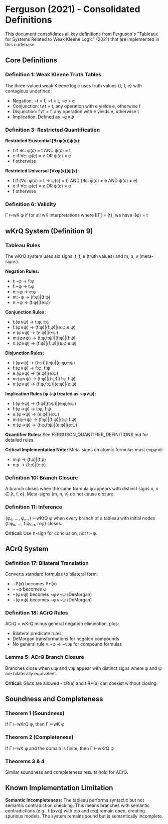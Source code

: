 # Ferguson (2021) - Consolidated Definitions

This document consolidates all key definitions from Ferguson's "Tableaux for Systems Related to Weak Kleene Logic" (2021) that are implemented in this codebase.

## Core Definitions

### Definition 1: Weak Kleene Truth Tables
The three-valued weak Kleene logic uses truth values {t, f, e} with contagious undefined:
- Negation: ¬t = f, ¬f = t, ¬e = e
- Conjunction: t∧t = t, any operation with e yields e, otherwise f
- Disjunction: f∨f = f, any operation with e yields e, otherwise t
- Implication: Defined as ¬φ∨ψ

### Definition 3: Restricted Quantification
**Restricted Existential [∃xφ(x)]ψ(x):**
- t if ∃c: φ(c) = t AND ψ(c) = t
- e if ∀c: φ(c) = e OR ψ(c) = e
- f otherwise

**Restricted Universal [∀xφ(x)]ψ(x):**
- t if (∀c: φ(c) = t → ψ(c) = t) AND (∃c: φ(c) ≠ e AND ψ(c) ≠ e)
- e if ∀c: φ(c) = e OR ψ(c) = e
- f otherwise

### Definition 6: Validity
Γ ⊨wK φ if for all wK interpretations where I[Γ] = {t}, we have I(φ) = t

## wKrQ System (Definition 9)

### Tableau Rules
The wKrQ system uses six signs: t, f, e (truth values) and m, n, v (meta-signs).

**Negation Rules:**
- t:¬φ → f:φ
- f:¬φ → t:φ
- e:¬φ → e:φ
- m:¬φ → (f:φ)|(t:φ)
- n:¬φ → (t:φ)|(e:φ)

**Conjunction Rules:**
- t:(φ∧ψ) → t:φ, t:ψ
- f:(φ∧ψ) → (f:φ)|(f:ψ)|(e:φ,e:ψ)
- e:(φ∧ψ) → (e:φ)|(e:ψ)
- m:(φ∧ψ) → (t:φ,t:ψ)|(f:φ)|(f:ψ)
- n:(φ∧ψ) → (f:φ)|(f:ψ)|(e:φ,e:ψ)

**Disjunction Rules:**
- t:(φ∨ψ) → (t:φ)|(t:ψ)|(e:φ,e:ψ)
- f:(φ∨ψ) → f:φ, f:ψ
- e:(φ∨ψ) → (e:φ)|(e:ψ)
- m:(φ∨ψ) → (t:φ)|(t:ψ)|(f:φ,f:ψ)
- n:(φ∨ψ) → (f:φ,f:ψ)|(e:φ)|(e:ψ)

**Implication Rules (φ→ψ treated as ¬φ∨ψ):**
- t:(φ→ψ) → (f:φ)|(t:ψ)|(e:φ,e:ψ)
- f:(φ→ψ) → t:φ, f:ψ
- e:(φ→ψ) → (e:φ)|(e:ψ)
- m:(φ→ψ) → (f:φ)|(t:ψ)|(t:φ,f:ψ)
- n:(φ→ψ) → (t:φ,f:ψ)|(e:φ)|(e:ψ)

**Quantifier Rules:**
See FERGUSON_QUANTIFIER_DEFINITIONS.md for detailed rules.

**Critical Implementation Note:**
Meta-signs on atomic formulas must expand:
- m:p → (t:p)|(f:p)
- n:p → (f:p)|(e:p)

### Definition 10: Branch Closure
A branch closes when the same formula φ appears with distinct signs u, v ∈ {t, f, e}.
Meta-signs (m, n, v) do not cause closure.

### Definition 11: Inference
{φ₀, ..., φₙ₋₁} ⊢wKrQ φ when every branch of a tableau with initial nodes {t:φ₀, ..., t:φₙ₋₁, n:φ} closes.

**Critical:** Use n-sign for conclusion, not t:¬φ.

## ACrQ System

### Definition 17: Bilateral Translation
Converts standard formulas to bilateral form:
- ¬P(x) becomes P*(x)
- ¬¬φ becomes φ
- ¬(φ∧ψ) becomes ¬φ∨¬ψ (DeMorgan)
- ¬(φ∨ψ) becomes ¬φ∧¬ψ (DeMorgan)

### Definition 18: ACrQ Rules
ACrQ = wKrQ minus general negation elimination, plus:
- Bilateral predicate rules
- DeMorgan transformations for negated compounds
- No general rule v:¬φ → ¬v:φ for compound formulas

### Lemma 5: ACrQ Branch Closure
Branches close when u:φ and v:ψ appear with distinct signs where φ and ψ are bilaterally equivalent.

**Critical:** Gluts are allowed - t:R(a) and t:R*(a) can coexist without closing.

## Soundness and Completeness

### Theorem 1 (Soundness)
If Γ ⊢wKrQ φ, then Γ ⊨wK φ

### Theorem 2 (Completeness)
If Γ ⊨wK φ and the domain is finite, then Γ ⊢wKrQ φ

### Theorems 3 & 4
Similar soundness and completeness results hold for ACrQ.

## Known Implementation Limitation

**Semantic Incompleteness:** The tableau performs syntactic but not semantic contradiction checking. This means branches with semantic contradictions (e.g., t:(p∨q) with e:p and e:q) remain open, creating spurious models. The system remains sound but is semantically incomplete.